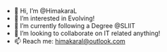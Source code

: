 - 👋 Hi, I’m @HimakaraL
- 👀 I’m interested in Evolving!
- 🌱 I’m currently following a Degree @SLIIT
- 💞️ I’m looking to collaborate on IT related anything!
- 📫 Reach me: himakaral@outlook.com

<!---
HimakaraL/HimakaraL is a ✨ special ✨ repository because its `README.md` (this file) appears on your GitHub profile.
You can click the Preview link to take a look at your changes.
--->
